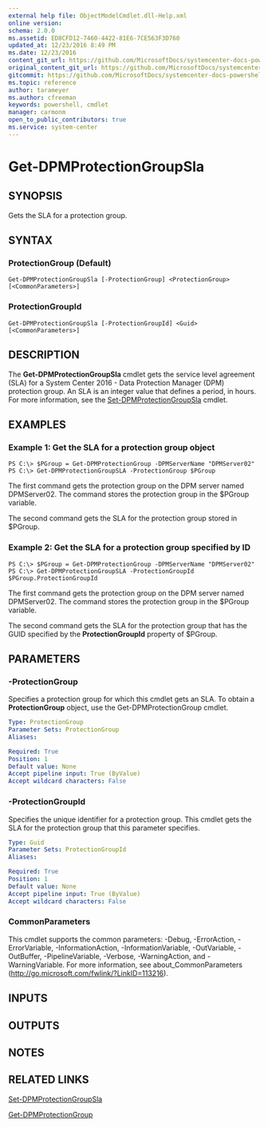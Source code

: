 ```yaml
---
external help file: ObjectModelCmdlet.dll-Help.xml
online version: 
schema: 2.0.0
ms.assetid: ED8CFD12-7460-4422-81E6-7CE563F3D760
updated_at: 12/23/2016 8:49 PM
ms.date: 12/23/2016
content_git_url: https://github.com/MicrosoftDocs/systemcenter-docs-powershell/blob/master/systemcenter-cmdlets/SystemCenter2016/DataProtectionManager/vlatest/Get-DPMProtectionGroupSla.md
original_content_git_url: https://github.com/MicrosoftDocs/systemcenter-docs-powershell/blob/master/systemcenter-cmdlets/SystemCenter2016/DataProtectionManager/vlatest/Get-DPMProtectionGroupSla.md
gitcommit: https://github.com/MicrosoftDocs/systemcenter-docs-powershell/blob/9548fb95a3c4060e9bbb3fa5f39ca1ed43a4f218/systemcenter-cmdlets/SystemCenter2016/DataProtectionManager/vlatest/Get-DPMProtectionGroupSla.md
ms.topic: reference
author: tarameyer
ms.author: cfreeman
keywords: powershell, cmdlet
manager: carmonm
open_to_public_contributors: true
ms.service: system-center
---
```


# Get-DPMProtectionGroupSla

## SYNOPSIS
Gets the SLA for a protection group.

## SYNTAX

### ProtectionGroup (Default)
```
Get-DPMProtectionGroupSla [-ProtectionGroup] <ProtectionGroup> [<CommonParameters>]
```

### ProtectionGroupId
```
Get-DPMProtectionGroupSla [-ProtectionGroupId] <Guid> [<CommonParameters>]
```

## DESCRIPTION
The **Get-DPMProtectionGroupSla** cmdlet gets the service level agreement (SLA) for a System Center 2016 - Data Protection Manager (DPM) protection group.
An SLA is an integer value that defines a period, in hours.
For more information, see the [Set-DPMProtectionGroupSla](./Set-DPMProtectionGroupSla.md) cmdlet.

## EXAMPLES

### Example 1: Get the SLA for a protection group object
```
PS C:\> $PGroup = Get-DPMProtectionGroup -DPMServerName "DPMServer02"
PS C:\> Get-DPMProtectionGroupSLA -ProtectionGroup $PGroup
```

The first command gets the protection group on the DPM server named DPMServer02.
The command stores the protection group in the $PGroup variable.

The second command gets the SLA for the protection group stored in $PGroup.

### Example 2: Get the SLA for a protection group specified by ID
```
PS C:\> $PGroup = Get-DPMProtectionGroup -DPMServerName "DPMServer02"
PS C:\> Get-DPMProtectionGroupSLA -ProtectionGroupId $PGroup.ProtectionGroupId
```

The first command gets the protection group on the DPM server named DPMServer02.
The command stores the protection group in the $PGroup variable.

The second command gets the SLA for the protection group that has the GUID specified by the **ProtectionGroupId** property of $PGroup.

## PARAMETERS

### -ProtectionGroup
Specifies a protection group for which this cmdlet gets an SLA.
To obtain a **ProtectionGroup** object, use the Get-DPMProtectionGroup cmdlet.

```yaml
Type: ProtectionGroup
Parameter Sets: ProtectionGroup
Aliases: 

Required: True
Position: 1
Default value: None
Accept pipeline input: True (ByValue)
Accept wildcard characters: False
```

### -ProtectionGroupId
Specifies the unique identifier for a protection group.
This cmdlet gets the SLA for the protection group that this parameter specifies.

```yaml
Type: Guid
Parameter Sets: ProtectionGroupId
Aliases: 

Required: True
Position: 1
Default value: None
Accept pipeline input: True (ByValue)
Accept wildcard characters: False
```

### CommonParameters
This cmdlet supports the common parameters: -Debug, -ErrorAction, -ErrorVariable, -InformationAction, -InformationVariable, -OutVariable, -OutBuffer, -PipelineVariable, -Verbose, -WarningAction, and -WarningVariable. For more information, see about_CommonParameters (http://go.microsoft.com/fwlink/?LinkID=113216).

## INPUTS

## OUTPUTS

## NOTES

## RELATED LINKS

[Set-DPMProtectionGroupSla](xref:SystemCenter2016/DataProtectionManager/vlatest/Set-DPMProtectionGroupSla.md)

[Get-DPMProtectionGroup](xref:SystemCenter2016/DataProtectionManager/vlatest/Get-DPMProtectionGroup.md)
